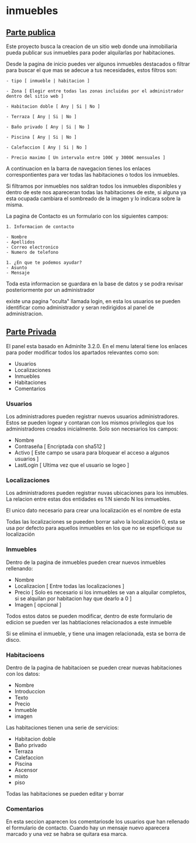 # inmuebles

## <u>Parte publica</u>

Este proyecto busca la creacion de un sitio web donde una inmobiliaria pueda publicar sus inmuebles para poder alquilarlas por habitaciones.

Desde la pagina de inicio puedes ver algunos inmuebles destacados o filtrar para buscar el que mas se adecue a tus necesidades, estos filtros son:

    - tipo [ inmueble | habitacion ]

    - Zona [ Elegir entre todas las zonas incluidas por el administrador dentro del sitio web ]

    - Habitacion doble [ Any | Si | No ]

    - Terraza [ Any | Si | No ]

    - Baño privado [ Any | Si | No ]

    - Piscina [ Any | Si | No ]

    - Calefaccion [ Any | Si | No ]

    - Precio maximo [ Un intervalo entre 100€ y 3000€ mensuales ]

A continuacion en la barra de navegacion tienes los enlaces correspontientes para ver todas las habitaciones o todos los inmuebles.

Si filtramos por inmuebles nos saldran todos los inmuebles disponibles y dentro de este nos apareceran todas las habitaciones de este, si alguna ya esta ocupada cambiara el sombreado de la imagen y lo indicara sobre la misma.

La pagina de Contacto es un formulario con los siguientes campos:

    1. Informacion de contacto

    - Nombre
    - Apellidos
    - Correo electronico
    - Numero de telefono

    1. ¿En que te podemos ayudar?
    - Asunto
    - Mensaje

Toda esta informacion se guardara en la base de datos y se podra revisar posteriormente por un administrador

existe una pagina "oculta" llamada login, en esta los usuarios se pueden identificar como administrador y seran redirigidos al panel de administracion.

## <u>Parte Privada</u>

El panel esta basado en Adminlte 3.2.0.
En el menu lateral tiene los enlaces para poder modificar todos los apartados relevantes como son:

- Usuarios
- Localizaciones
- Inmuebles
- Habitaciones
- Comentarios

### Usuarios

Los administradores pueden registrar nuevos usuarios administradores. Estos se pueden logear y contaran con los mismos privilegios que los administradores creados inicialmente.
Solo son necesarios los campos:

- Nombre
- Contraseña [ Encriptada con sha512 ]
- Activo [ Este campo se usara para bloquear el acceso a algunos usuarios ]
- LastLogin [ Ultima vez que el usuario se logeo ]

### Localizaciones

Los administradores pueden registrar nuvas ubicaciones para los inmubles.
La relacion entre estas dos entidades es 1:N siendo N los inmuebles.

El unico dato necesario para crear una localización es el nombre de esta

Todas las localizaciones se pueeden borrar salvo la localización 0, esta se usa por defecto para aquellos inmuebles en los que no se espeficique su localización

### Inmuebles

Dentro de la pagina de inmuebles pueden crear nuevos inmuebles rellenando:

- Nombre
- Localizacion [ Entre todas las localizaciones ]
- Precio [ Solo es necesario si los inmuebles se van a alquilar completos, si se alquilan por habitacion hay que dearlo a 0 ]
- Imagen [ opcional ]

Todos estos datos se pueden modificar, dentro de este formulario de edicion se pueden ver las habtiaciones relacionados a este inmueble

Si se elimina el inmueble, y tiene una imagen relacionada, esta se borra de disco.

### Habitacioens

Dentro de la pagina de habitacioen se pueden crear nuevas habitaciones con los datos:

- Nombre
- Introduccion
- Texto
- Precio
- Inmueble
- imagen

Las habitaciones tienen una serie de servicios:

- Habitacion doble
- Baño privado
- Terraza
- Calefaccion
- Piscina
- Ascensor
- mixto
- piso

Todas las habitaciones se pueden editar y borrar

### Comentarios

En esta seccion aparecen los comentariosde los usuarios que han rellenado el formulario de contacto.
Cuando hay un mensaje nuevo aparecera marcado y una vez se habra se quitara esa marca.
